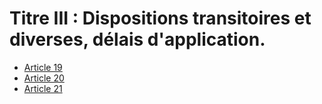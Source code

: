 # Titre III : Dispositions transitoires et diverses, délais d'application.

- [Article 19](article-19.md)
- [Article 20](article-20.md)
- [Article 21](article-21.md)

